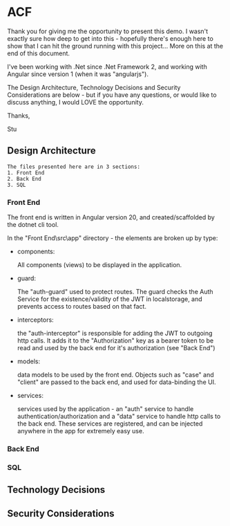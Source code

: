 # ACF
Thank you for giving me the opportunity to present this demo. I wasn't exactly sure how deep to get into this - hopefully there's enough here to show that I can hit the ground running with this project... More on this at the end of this document.

I've been working with .Net since .Net Framework 2, and working with Angular since version 1 (when it was "angularjs").

The Design Architecture, Technology Decisions and Security Considerations are below - but if you have any questions, or would like to discuss anything, I would LOVE the opportunity.

Thanks,

Stu

     

## Design Architecture
    The files presented here are in 3 sections:
    1. Front End
    2. Back End
    3. SQL

### Front End
The front end is written in Angular version 20, and created/scaffolded by the dotnet cli tool.

In the "Front End\src\app" directory - the elements are broken up by type:
- components:

    All components (views) to be displayed in the application.
- guard:

    The "auth-guard" used to protect routes. The guard checks the Auth Service for the existence/validity of the JWT in localstorage, and prevents access to routes based on that fact.
- interceptors:

    the "auth-interceptor" is responsible for adding the JWT to outgoing http calls. It adds it to the "Authorization" key as a bearer token to be read and used by the back end for it's authorization (see "Back End")
- models:

    data models to be used by the front end. Objects such as "case" and "client" are passed to the back end, and used for data-binding the UI.
- services:

    services used by the application - an "auth" service to handle authentication/authorization and a "data" service to handle http calls to the back end. These services are registered, and can be injected anywhere in the app for extremely easy use.


### Back End



### SQL


## Technology Decisions

## Security Considerations